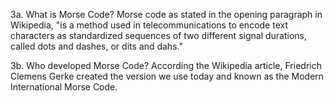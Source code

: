 3a. What is Morse Code?
Morse code as stated in the opening paragraph in Wikipedia, "is a method used in telecommunications to encode
text characters as standardized sequences of two different signal durations, called dots and dashes, or dits
and dahs."

3b. Who developed Morse Code?
According the Wikipedia article, Friedrich Clemens Gerke created the version we use today and known as the 
Modern International Morse Code.